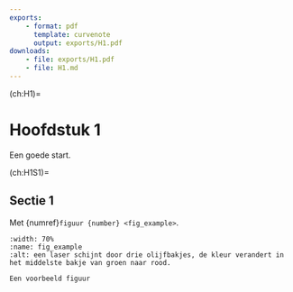 ```yaml
---
exports: 
    - format: pdf
      template: curvenote
      output: exports/H1.pdf  
downloads:
    - file: exports/H1.pdf
    - file: H1.md
---
```


(ch:H1)=
# Hoofdstuk 1

Een goede start.

(ch:H1S1)=
## Sectie 1

Met {numref}`figuur {number} <fig_example>`.


```{figure} Figuren/example_figuur.JPG
:width: 70%
:name: fig_example
:alt: een laser schijnt door drie olijfbakjes, de kleur verandert in het middelste bakje van groen naar rood.

Een voorbeeld figuur
```

